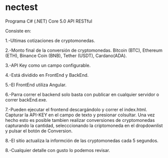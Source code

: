 # nectest
Programa C# (.NET) Core 5.0 API RESTful

Consiste en:

1.-Ultimas cotizaciones de cryptomonedas.

2.-Monto final de la conversión de cryptomonedas. Bitcoin (BTC), Ethereum (ETH), Binance Coin (BNB), Tether (USDT), Cardano(ADA).

3.-API Key como un campo configurable.

4.-Está dividido en FrontEnd y BackEnd.

5.-El FrontEnd utiliza Angular.

6.-Parra correr el backend solo basta con publicar en cualquier servidor o correr backEnd.exe.

7.-Pueden ejecutar el frontend descargándolo y correr el index.html. Capturar la API-KEY en el campo de texto y presionar colsultar. Una vez hecho esto es posible tambien realizar 
conversiones de cryptomonedas capturando la cantidad, selecccionando la criptomoneda en el dropdownlist y pulsar el botón de Conversion.

8.-El sitio actualiza la informción de las cryptomonedas cada 5 segundos.

8.-Cualquier detalle con gusto lo podemos revisar.

